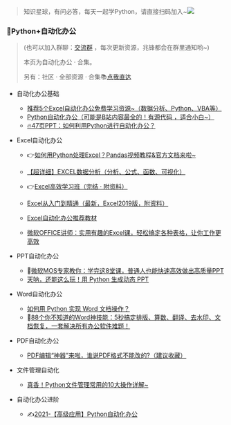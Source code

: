 >  知识星球，有问必答，每天一起学Python，请直接扫码加入~![](https://img-blog.csdnimg.cn/202101061325384.jpg?x-oss-process=image/watermark,type_ZmFuZ3poZW5naGVpdGk,shadow_10,text_aHR0cHM6Ly9ibG9nLmNzZG4ubmV0L3dlaXhpbl80MjMyMTUxNw==,size_16,color_FFFFFF,t_70#pic_center)

### 📱Python+自动化办公



> (也可以加入群聊：[交流群](https://mp.weixin.qq.com/s/CadAaJUTUlXmTxJAjFUfPQ) ，每次更新资源，兆锋都会在群里通知哟~)
>
> 本页为自动化办公 · 合集。
>
> 另有：社区 · 全部资源 · 合集📚[点我直达](https://blog.csdn.net/weixin_42321517/article/details/113122547)



- 自动化办公基础
  - [推荐5个Excel自动化办公免费学习资源~（数据分析、Python、VBA等）](http://mp.weixin.qq.com/s?__biz=MzI2Nzg5MjgyNg==&mid=2247486060&idx=1&sn=d659e07f6f720130e5e58ba43be4cb4d&chksm=eaf6ab59dd81224f148f798639c5995a8ab24620a00869231598ee31249e7f827d3b1055f5e3&scene=21#wechat_redirect)
  - [Python自动化办公（可能是B站内容最全的！有源代码 ，适合小白~）](https://www.bilibili.com/video/BV1y54y1i78U)
  - [🔥47页PPT：如何利用Python进行自动化办公？](http://mp.weixin.qq.com/s?__biz=MzI2Nzg5MjgyNg==&mid=2247486340&idx=1&sn=87ee2c4a6743c1181b945e496a87a6a1&chksm=eaf6aab1dd8123a7c27b79eb95a7bd1531dc77b7e620298a6a021cbd6bc00d48da05c769c5c6&scene=21#wechat_redirect)



- Excel自动化办公

  - 👉[如何用Python处理Excel？Pandas视频教程&官方文档来啦~](https://mp.weixin.qq.com/s/v8GdZ1YpVSy-bwRZyo2n1g)

  - [【超详细】EXCEL数据分析（分析、公式、函数、可视化）](https://www.bilibili.com/video/BV195411t7vN)

  - 👉[Excel高效学习班（完结 · 附资料）](https://www.acfun.cn/v/ac21081575)

  - [Excel从入门到精通（最新，Excel2019版，附资料）](https://mp.weixin.qq.com/s/a7sV6d-UfIqSYxxgyTr_8A)

  - [Excel自动化办公推荐教材](https://gitee.com/zhaofeng092/python_auto_office/blob/master/B%E7%AB%99/%E3%80%90%E8%B6%85%E8%AF%A6%E7%BB%86%E3%80%91EXCEL%E6%95%B0%E6%8D%AE%E5%88%86%E6%9E%90/book.md)

  - [微软OFFICE讲师：实用有趣的Excel课，轻松搞定各种表格，让你工作更高效](http://www.urlort.cn/2TcG46)

    

- PPT自动化办公
  - 🍓[微软MOS专家教你：学完这8堂课，普通人也能快速高效做出高质量PPT](http://www.urlort.cn/2TcFXb)
  - [天呐，还能这么玩！用 Python 生成动态 PPT](http://mp.weixin.qq.com/s?__biz=MzI2Nzg5MjgyNg==&mid=2247489830&idx=2&sn=75b5db515ff42d5d8782abad5b82f739&chksm=eaf6b813dd81310529da0fe1910b479d2e93baac999d994c14fab637e1fbcff0c8984c72506e#rd)



- Word自动化办公
  - [如何用 Python 实现 Word 文档操作？](https://mp.weixin.qq.com/s/Tb0U0qX8D2bFK714_t6Q9w)
  - 🍭[88个你不知道的Word神技能：5秒搞定排版、算数、翻译、去水印、文档恢复，一套解决所有办公软件难题！](http://www.urlort.cn/2INdQ9)



- PDF自动化办公
  - [PDF编辑“神器”来啦，谁说PDF格式不能改的?（建议收藏）](https://mp.weixin.qq.com/s/IsBRwdLA6tdeXXOnvRI5OA)



- 文件管理自动化
  - [真香！Python文件管理常用的10大操作详解~](https://mp.weixin.qq.com/s/ndaJfhPeN4XCneinWDIgCQ)



- 自动化办公进阶
  - ✍[2021-【高级应用】Python自动化办公](https://www.bilibili.com/video/BV1Ty4y1D7wZ)

